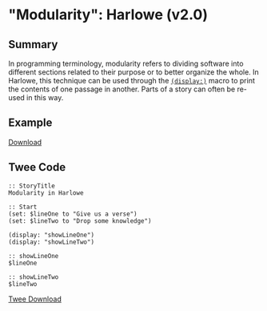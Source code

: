 # "Modularity": Harlowe (v2.0)

## Summary

In programming terminology, modularity refers to dividing software into different sections related to their purpose or to better organize the whole. In Harlowe, this technique can be used through the [`(display:)`](https://twine2.neocities.org/#macro_display) macro to print the contents of one passage in another. Parts of a story can often be re-used in this way.

## Example

[Download](harlowe_modularity_example.html)

## Twee Code

```twee
:: StoryTitle
Modularity in Harlowe

:: Start
(set: $lineOne to "Give us a verse")
(set: $lineTwo to "Drop some knowledge")

(display: "showLineOne")
(display: "showLineTwo")

:: showLineOne
$lineOne

:: showLineTwo
$lineTwo
```

[Twee Download](harlowe_modularity_twee.txt)
